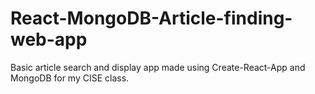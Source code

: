 # React-MongoDB-Article-finding-web-app
Basic article search and display app made using Create-React-App and MongoDB for my CISE class.
